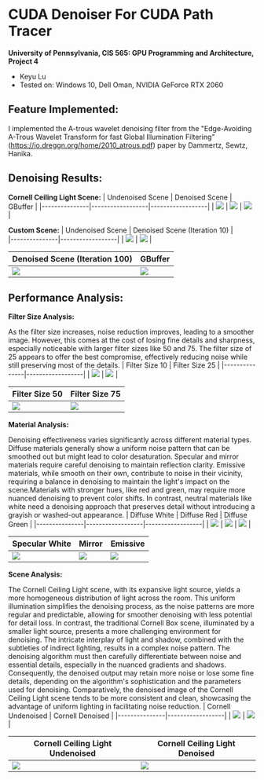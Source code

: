 CUDA Denoiser For CUDA Path Tracer
==================================

**University of Pennsylvania, CIS 565: GPU Programming and Architecture, Project 4**


* Keyu Lu
* Tested on: Windows 10, Dell Oman, NVIDIA GeForce RTX 2060

## Feature Implemented:
I implemented the A-trous wavelet denoising filter from the "Edge-Avoiding A-Trous Wavelet Transform for fast Global Illumination Filtering" (https://jo.dreggn.org/home/2010_atrous.pdf) paper by Dammertz, Sewtz, Hanika. 

## Denoising Results: 

**Cornell Ceiling Light Scene:** 
| Undenoised Scene | Denoised Scene | GBuffer |
|---------------|------------------|------------------|
| ![](https://github.com/uluyek/Project4-CUDA-Denoiser/blob/base-code/img/without%20Denoiser.jpg) | ![](https://github.com/uluyek/Project4-CUDA-Denoiser/blob/base-code/img/With%20Denoiser.jpg) | ![](https://github.com/uluyek/Project4-CUDA-Denoiser/blob/base-code/img/GBuffer.jpg) |

**Custom Scene:** 
| Undenoised Scene | Denoised Scene (Iteration 10) |  
|---------------|------------------|
| ![](https://github.com/uluyek/Project4-CUDA-Denoiser/blob/base-code/img/undenoised%20scene.jpg) | ![](https://github.com/uluyek/Project4-CUDA-Denoiser/blob/base-code/img/denoised%20scene.jpg) |

| Denoised Scene (Iteration 100) | GBuffer |
|------------------|------------------|
| ![](https://github.com/uluyek/Project4-CUDA-Denoiser/blob/base-code/img/Iteration%20100%20denoised.jpg) | ![](https://github.com/uluyek/Project4-CUDA-Denoiser/blob/base-code/img/2Gbuffer.jpg) |

## Performance Analysis:

**Filter Size Analysis:** 

As the filter size increases, noise reduction improves, leading to a smoother image. However, this comes at the cost of losing fine details and sharpness, especially noticeable with larger filter sizes like 50 and 75. The filter size of 25 appears to offer the best compromise, effectively reducing noise while still preserving most of the details.
| Filter Size 10 | Filter Size 25 | 
|---------------|------------------|
| ![](https://github.com/uluyek/Project4-CUDA-Denoiser/blob/base-code/img/filter%20size%2010.jpg) | ![](https://github.com/uluyek/Project4-CUDA-Denoiser/blob/base-code/img/filter%20size%2025.jpg) | 

| Filter Size 50 | Filter Size 75 | 
|------------------|------------------|
| ![](https://github.com/uluyek/Project4-CUDA-Denoiser/blob/base-code/img/filter%20size%2050.jpg) | ![](https://github.com/uluyek/Project4-CUDA-Denoiser/blob/base-code/img/filter%20size%2075.jpg) |

**Material Analysis:** 

Denoising effectiveness varies significantly across different material types. Diffuse materials generally show a uniform noise pattern that can be smoothed out but might lead to color desaturation. Specular and mirror materials require careful denoising to maintain reflection clarity. Emissive materials, while smooth on their own, contribute to noise in their vicinity, requiring a balance in denoising to maintain the light's impact on the scene.Materials with stronger hues, like red and green, may require more nuanced denoising to prevent color shifts. In contrast, neutral materials like white need a denoising approach that preserves detail without introducing a grayish or washed-out appearance.
| Diffuse White | Diffuse Red | Diffuse Green | 
|---------------|------------------|------------------|
| ![](https://github.com/uluyek/Project4-CUDA-Denoiser/blob/base-code/img/Diffuse%20white.jpg) | ![](https://github.com/uluyek/Project4-CUDA-Denoiser/blob/base-code/img/Diffuse%20red.jpg) | ![](https://github.com/uluyek/Project4-CUDA-Denoiser/blob/base-code/img/Diffuse%20Green.jpg) | 

| Specular White | Mirror | Emissive |
|------------------|------------------|------------------|
| ![](https://github.com/uluyek/Project4-CUDA-Denoiser/blob/base-code/img/Specular%20white.jpg) | ![](https://github.com/uluyek/Project4-CUDA-Denoiser/blob/base-code/img/mirror.jpg) | ![](https://github.com/uluyek/Project4-CUDA-Denoiser/blob/base-code/img/emissive%20.jpg) |

**Scene Analysis:** 

The Cornell Ceiling Light scene, with its expansive light source, yields a more homogeneous distribution of light across the room. This uniform illumination simplifies the denoising process, as the noise patterns are more regular and predictable, allowing for smoother denoising with less potential for detail loss. In contrast, the traditional Cornell Box scene, illuminated by a smaller light source, presents a more challenging environment for denoising. The intricate interplay of light and shadow, combined with the subtleties of indirect lighting, results in a complex noise pattern. The denoising algorithm must then carefully differentiate between noise and essential details, especially in the nuanced gradients and shadows. Consequently, the denoised output may retain more noise or lose some fine details, depending on the algorithm's sophistication and the parameters used for denoising. Comparatively, the denoised image of the Cornell Ceiling Light scene tends to be more consistent and clean, showcasing the advantage of uniform lighting in facilitating noise reduction. 
| Cornell Undenoised | Cornell Denoised  | 
|---------------|------------------|
| ![](https://github.com/uluyek/Project4-CUDA-Denoiser/blob/base-code/img/Cornell%20Undenoised.jpg) | ![](https://github.com/uluyek/Project4-CUDA-Denoiser/blob/base-code/img/Cornell%20denoised.jpg) |

| Cornell Ceiling Light Undenoised | Cornell Ceiling Light Denoised | 
|------------------|------------------|
|![](https://github.com/uluyek/Project4-CUDA-Denoiser/blob/base-code/img/without%20Denoiser.jpg) | ![](https://github.com/uluyek/Project4-CUDA-Denoiser/blob/base-code/img/With%20Denoiser.jpg) | 



